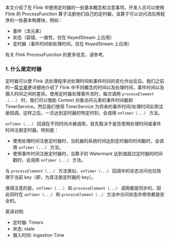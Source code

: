 
本文介绍了在 Flink 中使用定时器的一些基本概念和注意事项。开发人员可以使用 Flink 的 ProcessFunction 算子注册他们自己的定时器，该算子可以访问流应用程序的一些基本构建块，例如：
- 事件（流元素）
- 状态（容错，一致性，仅在 KeyedStream 上应用）
- 定时器（事件时间和处理时间，仅在 KeyedStream 上应用）

有关 Flink ProcessFunction 的更多信息，请参考。

### 1. 什么是定时器

定时器可以使 Flink 流处理程序对处理时间和事件时间的变化作出反应。我们之前的一篇[文章](http://smartsi.club/flink-stream-event-time-and-processing-time.html)更详细地介绍了 Flink 中不同概念的时间以及处理时间，事件时间以及摄入时间之间的差异。使用定时器处理事件流时，每次调用 `processElement（...）` 时，我们可以借助 Context 对象访问元素的事件时间戳和 TimerService。然后我们使用 TimerService 为将来的事件时间/处理时间实例注册回调。这样之后，一旦达到定时器的特定时刻，会调用 `onTimer（...）` 方法。

`onTimer（...）` 回调在不同时间点被调用，首先取决于是否使用处理时间或事件时间注册定时器。特别是：
- 使用处理时间注册定时器时，当机器的系统时间达到定时器的时间戳时，会调用 `onTimer（...）` 方法。
- 使用事件时间注册定时器时，当算子的 Watermark 达到或超过定时器的时间戳时，会调用 `onTimer（...）` 方法。

与 `processElement（...）` 方法类似，`onTimer（...）` 回调中的状态访问也仅局限于当前 key（即，为其注册定时器的 key）。

值得注意的是，`onTimer（...）` 和 `processElement（...）` 调用都是同步的，因此同时在 `onTimer（...）` 和 `processElement（..）` 方法中访问状态并修改都是安全的。




英译对照:
- 定时器: Timers
- 状态: state
- 摄入时间: Ingestion Time
